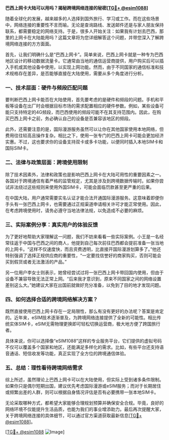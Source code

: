 **巴西上网卡大陆可以用吗？揭秘跨境网络连接的秘密[[TG💪+ @esim1088](https://t.me/s/esim1088)]**

随着全球化的发展，越来越多的人选择到国外旅行、学习或工作。而在这些场景中，网络连接的重要性不言而喻。无论是查询路线、发送邮件还是与家人朋友保持联系，都需要稳定的网络支持。于是，很多人开始关注：如果我有计划去巴西，那里的上网卡在大陆能用吗？这篇文章将为您详细解答这个问题，并带您深入了解跨境网络连接的方方面面。

首先，让我们明确什么是“巴西上网卡”。简单来说，巴西上网卡就是一种专为巴西地区设计的移动数据流量卡。它通常由当地的通信运营商提供，用户购买后可以插入手机或其他设备中使用，以实现上网功能。然而，由于不同国家的通信标准和技术规格存在差异，是否能够直接在大陆使用，需要从多个角度进行分析。

### **一、技术层面：硬件与频段匹配问题**

要判断巴西上网卡能否在大陆使用，首先要考虑的是硬件和频段的问题。手机和平板等设备在出厂时会根据目标市场的需求配置相应的硬件参数。例如，某些设备可能只支持特定的4G频段，而巴西使用的频段可能不在其支持范围内。因此，在购买巴西上网卡之前，务必确认自己的设备是否兼容该地区的频段。

此外，还需要注意的是，国际漫游服务虽然可以让你在其他国家使用本地网络，但费用往往较高且操作复杂。相比之下，使用一张专门的巴西上网卡可能会更加经济实惠。不过，这也要求你的设备支持双卡或多卡功能，以便同时插入本地SIM卡和国际SIM卡。

### **二、法律与政策层面：跨境使用限制**

除了技术因素外，法律和政策也是影响巴西上网卡在大陆可用性的重要因素之一。各国对于跨境通信有着严格的监管规定，尤其是涉及到跨境数据传输时。如果你尝试非法绕过这些规则来使用外国SIM卡，可能会面临罚款甚至更严重的后果。

在中国大陆，用户通常需要实名认证才能合法开通国际漫游服务。这意味着即便你手头有一张巴西上网卡，也需要通过正规渠道申请相关许可才能正常使用。因此，在考虑跨境使用时，请务必遵守当地法律法规，以免造成不必要的麻烦。

### **三、实际案例分享：真实用户的体验反馈**

为了更好地帮助大家理解这一问题，我们不妨来看看一些实际案例。小王是一名经常往返于中国与巴西之间的商人，他提到自己每次前往巴西都会提前准备一张当地的上网卡。“这样不仅速度快，而且资费透明，比直接开国际漫游划算多了。”他还特别强调了选择正规供应商的重要性，“一定要找信誉好的商家购买，否则可能会买到假货或者无法激活的产品。”

另一位用户李女士则表示，她曾经尝试过将一张巴西上网卡带回国内使用，但由于设备不兼容导致无法正常上网。“后来我才意识到，原来不同国家之间的网络设置差别这么大。”她建议大家在出国前就做好充分准备，以免到了目的地才发现问题。

### **四、如何选择合适的跨境网络解决方案？**

既然直接使用巴西上网卡存在一定局限性，那么有没有更好的办法呢？答案是肯定的。近年来，eSIM技术逐渐普及，为跨境网络连接提供了全新的可能性。相比传统实体SIM卡，eSIM无需物理更换即可轻松切换运营商，极大地方便了跨国旅行者。

具体来说，你可以选择像“eSIM1088”这样的专业服务平台，它们提供的虚拟号码不仅可以覆盖多个国家和地区，还能满足多样化的需求。比如，有些平台还支持语音通话、短信收发等功能，真正实现了全方位的跨境通信体验。

### **五、总结：理性看待跨境网络需求**

综上所述，虽然理论上巴西上网卡可以在大陆使用，但实际上受到诸多条件限制。如果你只是偶尔短期出国，建议优先考虑国际漫游或eSIM服务；而对于长期居住或频繁出差的人群，则可以根据自身情况评估是否有必要携带一张本地SIM卡。

无论采取哪种方式，都希望大家能够合理规划预算并确保安全合规。毕竟，良好的网络环境不仅能提升生活品质，也能为我们的事业增添助力。最后再次提醒大家，关于跨境网络连接的具体细节，可以通过官方渠道获取最新信息[[TG💪+ @esim1088](https://t.me/s/esim1088)]。

[[TG💪+ @esim1088](https://t.me/s/esim1088) ![Image](https://i.postimg.cc/4NQfJmqS/Snipaste-2025-05-13-00-14-12.png)]